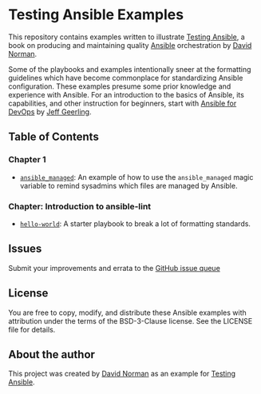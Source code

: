 # Testing Ansible Examples

This repository contains examples written to illustrate [Testing Ansible](https://testingansible.rocks/), a book on producing and maintaining quality [Ansible](http://www.ansible.com/) orchestration by [David Norman](https://dkn.me/).

Some of the playbooks and examples intentionally sneer at the formatting guidelines which have become commonplace for standardizing Ansible configuration. These examples presume some prior knowledge and experience with Ansible. For an introduction to the basics of Ansible, its capabilities, and other instruction for beginners, start with [Ansible for DevOps](https://www.ansiblefordevops.com/) by [Jeff Geerling](https://www.jeffgeerling.com/).

## Table of Contents

### Chapter 1

  - [`ansible_managed`](ansible_managed/): An example of how to use the `ansible_managed` magic variable to remind sysadmins which files are managed by Ansible.

### Chapter: Introduction to ansible-lint

  - [`hello-world`](hello-world/): A starter playbook to break a lot of formatting standards.

## Issues

Submit your improvements and errata to the [GitHub issue queue](https://github.com/deekayen/testing-ansible/issues)

## License

You are free to copy, modify, and distribute these Ansible examples with attribution under the terms of the BSD-3-Clause license. See the LICENSE file for details.

## About the author

This project was created by [David Norman](https://dkn.me) as an example for [Testing Ansible](https://testingansible.rocks).
